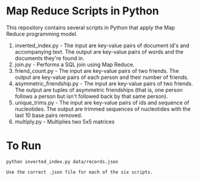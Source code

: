 Map Reduce Scripts in Python
===========

This repository contains several scripts in Python that apply the Map Reduce programming model. 

1. inverted_index.py - The input are key-value pairs of document id's and accompanying text. The output are key-value pairs of words and the documents they're found in.
2. join.py - Performs a SQL join using Map Reduce.
3. friend_count.py -  The input are key-value pairs of two friends. The output are key-value pairs of each person and their number of friends.
4. asymmetric_friendship.py - The input are key-value pairs of two friends. The output are tuples of asymmetric friendships (that is, one person follows a person but isn't followed back by that same person).
5. unique_trims.py - The input are key-value pairs of ids and sequence of nucleotides. The output are trimmed sequences of nucleotides with the last 10 base pairs removed.
6. multiply.py - Multiplies two 5x5 matrices

To Run
=========

```
python inverted_index.py data/records.json
```

```
Use the correct .json file for each of the six scripts.
```
